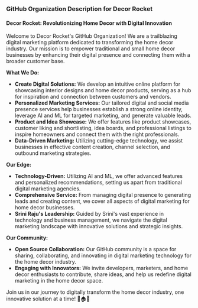 ### GitHub Organization Description for Decor Rocket

#### **Decor Rocket: Revolutionizing Home Decor with Digital Innovation**

Welcome to Decor Rocket's GitHub Organization! We are a trailblazing digital marketing platform dedicated to transforming the home decor industry. Our mission is to empower traditional and small home decor businesses by enhancing their digital presence and connecting them with a broader customer base. 

**What We Do:**
- **Create Digital Solutions:** We develop an intuitive online platform for showcasing interior designs and home decor products, serving as a hub for inspiration and connection between customers and vendors.
- **Personalized Marketing Services:** Our tailored digital and social media presence services help businesses establish a strong online identity, leverage AI and ML for targeted marketing, and generate valuable leads.
- **Product and Idea Showcase:** We offer features like product showcases, customer liking and shortlisting, idea boards, and professional listings to inspire homeowners and connect them with the right professionals.
- **Data-Driven Marketing:** Utilizing cutting-edge technology, we assist businesses in effective content creation, channel selection, and outbound marketing strategies.

**Our Edge:**
- **Technology-Driven:** Utilizing AI and ML, we offer advanced features and personalized recommendations, setting us apart from traditional digital marketing agencies.
- **Comprehensive Service:** From managing digital presence to generating leads and creating content, we cover all aspects of digital marketing for home decor businesses.
- **Srini Raju's Leadership:** Guided by Srini's vast experience in technology and business management, we navigate the digital marketing landscape with innovative solutions and strategic insights.

**Our Community:**
- **Open Source Collaboration:** Our GitHub community is a space for sharing, collaborating, and innovating in digital marketing technology for the home decor industry.
- **Engaging with Innovators:** We invite developers, marketers, and home decor enthusiasts to contribute, share ideas, and help us redefine digital marketing in the home decor space.

Join us in our journey to digitally transform the home decor industry, one innovative solution at a time! 🚀🏠✨
